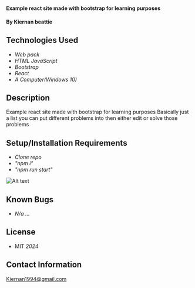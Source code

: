 # 

#### Example react site made with bootstrap for learning purposes

#### By Kiernan beattie

## Technologies Used

* _Web pack_
* _HTML JavaScript_
* _Bootstrap_
* _React_
* _A Computer(Windows 10)_

## Description
Example react site made with bootstrap for learning purposes
Basically just a list you can put different problems into then either edit or solve those problems

## Setup/Installation Requirements

* _Clone repo_
* _"npm i"_
* _"npm run start"_

![Alt text](Diagram.drawio.png "a title")

## Known Bugs

* _N/a ..._

## License

* MIT _2024_

## Contact Information
Kiernan1994@gmail.com